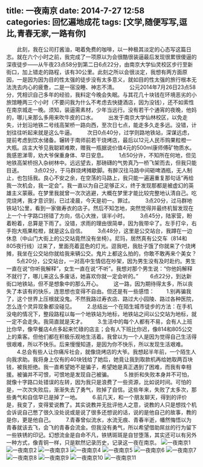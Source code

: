 title: 一夜南京
date: 2014-7-27 12:58  
categories: 回忆遍地成花
tags: [文学,随便写写,逗比,青春无家,一路有你]
---
　　此刻，我在公司打酱油，喝着免费的咖啡，以一种极其淡定的心态写这篇日志。就在六个小时之前，我完成了一项原以为会很酷很装逼最后发现很累很傻逼的深夜徒步——从午夜23点58分到第二日6点22分，由南京大学仙灵校区步行至新街口，加上错走的路程，该有30公里。此刻之所以会很淡定，我想有两方面原因，一是因为因为目的性太强的徒步没有太多意义，就如目的性太强的旅行根本无法洗去内心的疲惫，二是一宿没睡、神志不清。
　　公元2014年7月26日23点58分，凭相识自己多年的经验，我料定今晚会失眠。与其花几十块钱在环境恶劣的小旅馆睡两三个小时（不要问我为什么不考虑去快捷酒店，因为没钱），还不如索性在南京城走一晚。须知，装逼需素材，少年当远行。没有若干个通宵的夜晚，他妈的，哪儿来那么多用来吹牛皮的口水。
　　出发于南京大学仙林校区，以免走失，计划沿地铁二号线高架桥一路向西，至次日七点，能走多久走多远。没错，计划往往听起来就是这么牛逼。
　　次日0点40分，过学则路地铁站，深谋远虑，提前考虑到饮水储备。辗转于南师前若干烧烤店，最后以12元人民币购果粒橙一大瓶。店主大爷见我聪颖难欺，赠我一瓶据说价值4元的500ml康师傅矿物质水。我感恩涕零，劝大爷保重身体、早日安息。
　　1点50分许，不知所在何地，但见地铁高架桥拐入杂树林中。远远望去，那磅礴的气势真乃一桥飞架而去，但我只能目送。
　　3点02分，于马群烧烤摊歇脚。有醉汉往马路中间砸啤酒瓶，无人制止，也包括我。良心不安之余，在空荡的马路上，我只能一遍遍重复那句话“再给我一次机会，我一定会”。我一直以为自己足够正义，终于发现那都是被虚幻的英雄主义蒙蔽。在梦里我就曾一次次逃避，大概在梦里才能比较完整地认清自己。吃完烧烤，我才意识到，已过凌晨，今天是初一。罪过。
　　3点20分，过马群地铁站1公里，看到一家做寿衣的店子。然后不知怎地，突然觉得并最终机智发现在上一个十字路口拐错了方向，信心大挫，误半小时。
　　3点45分，陆家营，盼着盼着，总算是下雨了。没错，求雨的理由很简单，因为我带伞了。左手打伞，右手抱大瓶果粒橙，就是这么自信。
　　3点48分，这里是公交站台，我蹲在一边休息（中山门大街上的公交站竟然没有坐椅）。尼玛，居然真有公交车（814和805夜行线）过来了，里面亮着蓝色的灯光。逗我吧，我肚子饿了你就来了个烧烤摊，我坐在公交站你就给我来辆公交。鬼片上都这么拍的，你敢不敢再来个美女？
　　5点20分，公交站台，一对高中生情侣在吵架，因为男生没有及时赴约。男生一直在说“你听我解释”，女生一直在说“不听”。我想对那个男生说：“你他妈解释不就行了，哪儿来这么多废话，她喜欢你就一定会听的。”
　　6点22分，到达新街口地铁站，但不是想象中的那么开心。
　　这一路，因为期待得太多，所以丧失了本该有的快乐，连思想也变得不自由。但还是有一些感悟：
　　1.别再骗我了，这个世界上压根就没鬼。不然我路过寿衣店、路过大小园陵、路过各种医院，怎么连个灵异现象都没碰见。
　　2.总结出一个在陌生城市徒步的方法：在手机没电的情况下，整段路程以每一个地铁站为地标，地铁站之间以公交站为地标，就一定不会走失。我简直就是天才。
　　3.生活中的每个人都有不易，会有人上班比你早，像早餐店4点多起来忙碌的店主；会有人下班比你迟，像814和805公交上的乘客。但他们都在积极乐观地生活着。我曾以为一个人是因为觉得自己生活得很艰难，所以不快乐。后来慢慢知道，是因为你不快乐，所以发现生活艰难。
　　4.总会有些人让你痛斥社会，就像烧烤店的大爷。我想起半年前，一个陌生人向我求助。我将身上仅有的40块钱给了她后，她竟让我到取款机再给她取两百块钱，被我拒绝。我一直希望她不是骗子，希望她是真正遇到了困难，而我有幸相援。被骗并不可恨，可恨地是发现自己被骗。
　　5.挫折和失败本身并不可怕，就像十字路口处错误的左转，因为我只是浪费了一些资源，比如说时间。可怕的是，一次次失败后，渐渐失去了勇气，败掉了自信。这些年来，失败了太多次，那些勇气和自信早已是掉了一地。
　　6.前几天，和一个朋友聊天，得到的评价是，我变了，变得爱说教了。其实说教并无批评他人之意，说教的人只是想找个机会诉说自己憋了很久没处说或是说了很多还想说的话，说的是他自己的故事，教的是你，更是他自己。
　　7.青春曾似流水，水流无痕、青春半逝，幡然悔悟以为青春就该去飞，会飞的青春会流金。但我没有勇气，所以希望借助屌丝的行为留下一些铁锈的印记。幻想流金是自命不凡，铁锈斑斑是自甘堕落，其实还可以有另外一种方式，像青铜一样，只是默然记录历史，记录这一夜在南京。
![一夜南京1][image-1]
![一夜南京2][image-2]
![一夜南京3][image-3]
![一夜南京4][image-4]
![一夜南京5][image-5]
![一夜南京6][image-6]
![一夜南京7][image-7]
![一夜南京8][image-8]
![一夜南京9][image-9]
![一夜南京10][image-10]
![一夜南京11][image-11]

[image-1]:	http://oft4ukdvn.bkt.clouddn.com/yynj1.jpeg
[image-2]:	http://oft4ukdvn.bkt.clouddn.com/yynj2.jpeg
[image-3]:	http://oft4ukdvn.bkt.clouddn.com/yynj3.jpeg
[image-4]:	http://oft4ukdvn.bkt.clouddn.com/yynj4.jpeg
[image-5]:	http://oft4ukdvn.bkt.clouddn.com/yynj5.jpeg
[image-6]:	http://oft4ukdvn.bkt.clouddn.com/yynj6.jpeg
[image-7]:	http://oft4ukdvn.bkt.clouddn.com/yynj7.jpeg
[image-8]:	http://oft4ukdvn.bkt.clouddn.com/yynj8.jpeg
[image-9]:	http://oft4ukdvn.bkt.clouddn.com/yynj9.jpeg
[image-10]:	http://oft4ukdvn.bkt.clouddn.com/yynj10.jpeg
[image-11]:	http://oft4ukdvn.bkt.clouddn.com/yynj11.jpeg
